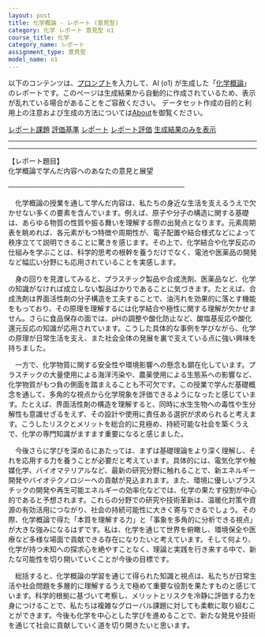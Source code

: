 ```yaml
---
layout: post
title: 化学概論 - レポート (意見型)
category: 化学 レポート 意見型 o1
course_title: 化学
category_name: レポート
assignment_type: 意見型
model_name: o1
---
```


以下のコンテンツは、[プロンプト](https://github.com/takedatoshiyuki/synthetic_assignments/tree/main/generated/化学/o1/prompt_レポート-意見型.md)を入力して、AI (o1) が生成した「[化学概論](/contents/化学/)」のレポートです。このページは生成結果から自動的に作成されているため、表示が乱れている場合があることをご容赦ください。
データセット作成の目的と利用上の注意および生成の方法については[About](/About)を御覧ください。

[レポート課題](../レポート課題-意見型)
[評価基準](../評価基準-意見型)
[レポート](../レポート-意見型)
[レポート評価](../レポート評価-意見型)
[生成結果のみを表示](https://github.com/takedatoshiyuki/synthetic_assignments/tree/main/generated/化学/o1/レポート-意見型.md)
  

***
***
  
【レポート題目】  
化学概論で学んだ内容へのあなたの意見と展望

────────────────────────────────────

　化学概論の授業を通して学んだ内容は、私たちの身近な生活を支えるうえで欠かせない多くの要素を含んでいます。例えば、原子や分子の構造に関する基礎は、あらゆる物質の性質や振る舞いを理解する際の出発点となります。元素周期表を眺めれば、各元素がもつ特徴や周期性が、電子配置や結合様式などによって秩序立てて説明できることに驚きを感じます。その上で、化学結合や化学反応の仕組みを学ぶことは、科学的思考の根幹を養うだけでなく、電池や医薬品の開発など幅広い分野にも応用されていることを実感します。

　身の回りを見渡してみると、プラスチック製品や合成洗剤、医薬品など、化学の知識がなければ成立しない製品ばかりであることに気づきます。たとえば、合成洗剤は界面活性剤の分子構造を工夫することで、油汚れを効果的に落とす機能をもっており、その原理を理解するには化学結合や極性に関する理解が欠かせません。さらに食品保存の面では、pHの調整や酸化防止など、酸塩基反応や酸化還元反応の知識が応用されています。こうした具体的な事例を学びながら、化学の原理が日常生活を支え、また社会全体の発展を裏で支えている点に強い興味を持ちました。

　一方で、化学物質に関する安全性や環境影響への懸念も顕在化しています。プラスチックの大量使用による海洋汚染や、農薬使用による生態系への影響など、化学物質がもつ負の側面を踏まえることも不可欠です。この授業で学んだ基礎概念を通して、多角的な視点から化学現象を評価できるようになったと感じています。たとえば、界面活性剤の構造を理解すると、同時に水生生物への毒性や生分解性も意識せざるをえず、その設計や使用に責任ある選択が求められると考えます。こうしたリスクとメリットを総合的に見極め、持続可能な社会を築くうえで、化学の専門知識がますます重要になると感じました。

　今後さらに学びを深めるにあたっては、まずは基礎理論をより深く理解し、それを応用する力を養うことが必要だと考えています。具体的には、電気化学や触媒化学、バイオマテリアルなど、最新の研究分野に触れることで、新エネルギー開発やバイオテクノロジーへの貢献が見込まれます。また、環境に優しいプラスチックの開発や再生可能エネルギーの効率化などでは、化学の果たす役割が中心的であると予想されます。これらの分野での研究や技術革新は、温暖化対策や資源の有効活用につながり、社会の持続可能性に大きく寄与できるでしょう。その際、化学概論で得た「本質を理解する力」と「事象を多角的に分析できる視点」が大きな強みになるはずです。私は、化学を通じて世界を俯瞰し、環境保全や医療など多様な場面で貢献できる存在になりたいと考えています。そして何より、化学が持つ未知への探求心を絶やすことなく、理論と実践を行き来する中で、新たな可能性を切り開いていくことが今後の目標です。

　総括すると、化学概論の学習を通じて得られた知識と視点は、私たちが日常生活や社会問題を多層的に理解するうえで極めて重要な役割を果たすものと感じています。科学的根拠に基づいて考察し、メリットとリスクを冷静に評価する力を身につけることで、私たちは複雑なグローバル課題に対しても柔軟に取り組むことができます。今後も化学を中心とした学びを進めることで、新たな発見や技術を通じて社会に貢献していく道を切り開きたいと思います。
